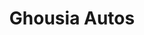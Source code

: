 ---
title: "Ghousia Autos"
url: /karachi/ghousia-autos-ghousia-chowk-main-shahrah-e-qaddafi-sector-16-gulshan-e-bihar/
shop: motorcycle
---